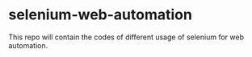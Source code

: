 # selenium-web-automation
This repo will contain the codes of different usage of selenium  for web automation.

